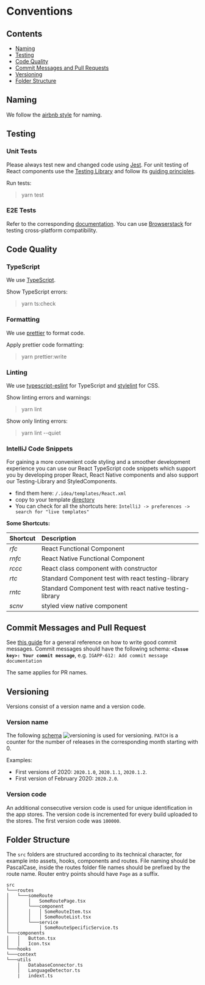 # Conventions

## Contents

- [Naming](#naming)
- [Testing](#testing)
- [Code Quality](#code-quality)
- [Commit Messages and Pull Requests](#commit-messages-and-pull-request)
- [Versioning](#versioning)
- [Folder Structure](#folder-structure)

## Naming

We follow the [airbnb style](https://github.com/airbnb/javascript/tree/master/react) for naming.

## Testing

### Unit Tests

Please always test new and changed code using [Jest](https://jestjs.io/).
For unit testing of React components use the [Testing Library](https://testing-library.com) and follow its [guiding principles](https://testing-library.com/docs/guiding-principles).

Run tests:

> yarn test

### E2E Tests

Refer to the corresponding [documentation](e2e-tests.md).
You can use [Browserstack](https://www.browserstack.com) for testing cross-platform compatibility.

## Code Quality

### TypeScript

We use [TypeScript](https://www.typescriptlang.org/).

Show TypeScript errors:

> yarn ts:check

### Formatting

We use [prettier](https://prettier.io) to format code.

Apply prettier code formatting:

> yarn prettier:write

### Linting

We use [typescript-eslint](https://github.com/typescript-eslint/typescript-eslint) for TypeScript and [stylelint](https://stylelint.io/) for CSS.

Show linting errors and warnings:

> yarn lint

Show only linting errors:

> yarn lint --quiet

### IntelliJ Code Snippets

For gaining a more convenient code styling and a smoother development experience you can use our React TypeScript code
snippets which support you by developing proper React, React Native components and also support our Testing-Library and
StyledComponents.

- find them here: `/.idea/templates/React.xml`
- copy to your
  template [directory](https://www.jetbrains.com/help/idea/directories-used-by-the-ide-to-store-settings-caches-plugins-and-logs.html#config-directory)
- You can check for all the shortcuts here: `IntelliJ -> preferences -> search for "live templates"`

**Some Shortcuts:**

| Shortcut | Description                                               |
| :------- | :-------------------------------------------------------- |
| _rfc_    | React Functional Component                                |
| _rnfc_   | React Native Functional Component                         |
| _rccc_   | React class component with constructor                    |
| _rtc_    | Standard Component test with react testing-library        |
| _rntc_   | Standard Component test with react native testing-library |
| _scnv_   | styled view native component                              |

## Commit Messages and Pull Request

See [this guide](https://github.com/erlang/otp/wiki/Writing-good-commit-messages) for a general reference on how to
write good commit messages. Commit messages should have the following schema:
**`<Issue key>: Your commit message`**, e.g. `IGAPP-612: Add commit message documentation`

The same applies for PR names.

## Versioning

Versions consist of a version name and a version code.

### Version name

The following [schema](https://calver.org/) ![versioning](https://img.shields.io/badge/calver-YYYY.MM.PATCH-22bfda.svg)
is used for versioning.
`PATCH` is a counter for the number of releases in the corresponding month starting with 0.

Examples:

- First versions of 2020: `2020.1.0`, `2020.1.1`, `2020.1.2`.
- First version of February 2020: `2020.2.0`.

### Version code

An additional consecutive version code is used for unique identification in the app stores. The version code is
incremented for every build uploaded to the stores. The first version code was `100000`.

## Folder Structure

The `src` folders are structured according to its technical character, for example into assets, hooks, components and
routes. File naming should be PascalCase, inside the routes folder file names should be prefixed by the route name.
Router entry points should have `Page` as a suffix.

```
src
└───routes
│   └───someRoute
│       │   SomeRoutePage.tsx
│       └───component
│       │   │ SomeRouteItem.tsx
│       │   │ SomeRouteList.tsx
│       └───service
│           │ SomeRouteSpecificService.ts
└───components
│   │   Button.tsx
│   │   Icon.tsx
└───hooks
└───context
└───utils
    │   DatabaseConnector.ts
    │   LanguageDetector.ts
    |   indext.ts
```
